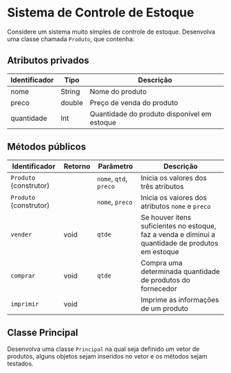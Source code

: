 # Sistema de Controle de Estoque

Considere um sistema muito simples de controle de estoque. Desenvolva uma classe chamada `Produto`, que contenha:

## Atributos privados

| Identificador | Tipo   | Descrição                                 |
|---------------|--------|-------------------------------------------|
| nome          | String | Nome do produto                           |
| preco         | double | Preço de venda do produto                 |
| quantidade    | Int    | Quantidade do produto disponível em estoque |

## Métodos públicos

| Identificador             | Retorno | Parâmetro            | Descrição                                                                  |
|---------------------------|---------|----------------------|----------------------------------------------------------------------------|
| `Produto` (construtor)    |         | `nome`, `qtd`, `preco` | Inicia os valores dos três atributos                                        |
| `Produto` (construtor)    |         | `nome`, `preco`      | Inicia os valores dos atributos `nome` e `preco`                          |
| `vender`                  | void    | `qtde`               | Se houver itens suficientes no estoque, faz a venda e diminui a quantidade de produtos em estoque |
| `comprar`                 | void    | `qtde`               | Compra uma determinada quantidade de produtos do fornecedor                |
| `imprimir`                | void    |                      | Imprime as informações de um produto                                       |

## Classe Principal

Desenvolva uma classe `Principal` na qual seja definido um vetor de produtos, alguns objetos sejam inseridos no vetor e os métodos sejam testados.
